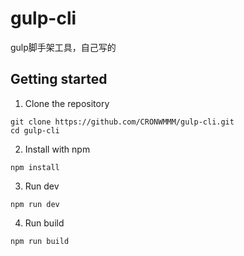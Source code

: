 # gulp-cli
gulp脚手架工具，自己写的

## Getting started

1. Clone the repository

```
git clone https://github.com/CRONWMMM/gulp-cli.git
cd gulp-cli
```

2. Install with npm

```
npm install
```

3. Run dev

```
npm run dev
```

4. Run build

```
npm run build
```

